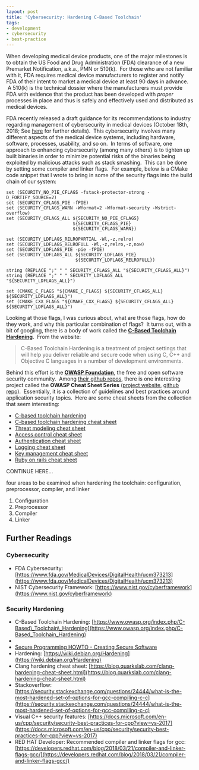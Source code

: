 ```yaml
---
layout: post
title: 'Cybersecurity: Hardening C-Based Toolchain'
tags:
- development
- cybersecurity
- best-practice
---
```


When developing medical device products, one of the major milestones is to obtain the US Food and Drug Administration (FDA) clearance of a new Premarket Notification, a.k.a., PMN or 510(k). &nbsp;For those who are not familiar with it, FDA requires medical device manufacturers to register and notify FDA of their intent to market a medical device at least 90 days in advance. &nbsp;A 510(k) is the technical dossier where the manufacturers must provide FDA with evidence that the product has been developed with _proper_ processes in place and thus is safely and effectively used and distributed as medical devices.

FDA recently released a draft guidance for its recommendations to industry regarding management of cybersecurity in medical devices (October 18th, 2018; See [here](https://www.fda.gov/MedicalDevices/DigitalHealth/ucm373213) for further details). &nbsp;This cybersecurity involves many different aspects of the medical device systems, including hardware, software, processes, usability, and so on. &nbsp;In terms of software, one approach to enhancing cybersecurity (among many others) is to tighten up built binaries in order to minimize potential risks of the binaries being exploited by malicious attacks such as stack smashing. &nbsp;This can be done by setting some compiler and linker flags. &nbsp;For example, below is a CMake code snippet that I wrote to bring in some of the security flags into the build chain of our system:

    set (SECURITY_NO_PIE_CFLAGS -fstack-protector-strong -D_FORTIFY_SOURCE=2)
    set (SECURITY_CFLAGS_PIE -fPIE)
    set (SECURITY_CFLAGS_WARN -Wformat=2 -Wformat-security -Wstrict-overflow)
    set (SECURITY_CFLAGS_ALL ${SECURITY_NO_PIE_CFLAGS}
                             ${SECURITY_CFLAGS_PIE}
                             ${SECURITY_CFLAGS_WARN})
    
    set (SECURITY_LDFLAGS_RELROPARTIAL -Wl,-z,relro)
    set (SECURITY_LDFLAGS_RELROFULL -Wl,-z,relro,-z,now)
    set (SECURITY_LDFLAGS_PIE -pie -fPIE)
    set (SECURITY_LDFLAGS_ALL ${SECURITY_LDFLAGS_PIE}
                              ${SECURITY_LDFLAGS_RELROFULL})
    
    string (REPLACE ";" " " SECURITY_CFLAGS_ALL "${SECURITY_CFLAGS_ALL}")
    string (REPLACE ";" " " SECURITY_LDFLAGS_ALL "${SECURITY_LDFLAGS_ALL}")
    
    set (CMAKE_C_FLAGS "${CMAKE_C_FLAGS} ${SECURITY_CFLAGS_ALL} ${SECURITY_LDFLAGS_ALL}")
    set (CMAKE_CXX_FLAGS "${CMAKE_CXX_FLAGS} ${SECURITY_CFLAGS_ALL} ${SECURITY_LDFLAGS_ALL}")

Looking at those flags, I was curious about, what are those flags, how do they work, and why this particular combination of flags? &nbsp;It turns out, with a bit of googling, there is a body of work called the **[C-Based Toolchain Hardening](https://www.owasp.org/index.php/C-Based_Toolchain_Hardening)**. &nbsp;From the website:

> C-Based Toolchain Hardening is a treatment of project settings that will help you deliver reliable and secure code when using C, C++ and Objective C languages in a number of development environments.

Behind this effort is the [**OWASP Foundation**](https://www.owasp.org), the free and open software security community. &nbsp;Among [their github repos](https://github.com/OWASP), there is one interesting project called the **OWASP Cheat Sheet Series** ([project website](https://www.owasp.org/index.php/OWASP_Cheat_Sheet_Series), [github repo](https://github.com/OWASP/CheatSheetSeries)). &nbsp;Essentially, it is a collection of guidelines and best practices around application security topics. &nbsp;Here are some cheat sheets from the collection that seem interesting:

- [C-based toolchain hardening](https://github.com/OWASP/CheatSheetSeries/blob/master/cheatsheets/C-Based_Toolchain_Hardening.md)
- [C-based toolchain hardening cheat sheet](https://github.com/OWASP/CheatSheetSeries/blob/master/cheatsheets/C-Based_Toolchain_Hardening_Cheat_Sheet.md)
- [Threat modeling cheat sheet](https://github.com/OWASP/CheatSheetSeries/blob/master/cheatsheets/Threat_Modeling_Cheat_Sheet.md)
- [Access control cheat sheet](https://github.com/OWASP/CheatSheetSeries/blob/master/cheatsheets/Access_Control_Cheat_Sheet.md)
- [Authentication cheat sheet](https://github.com/OWASP/CheatSheetSeries/blob/master/cheatsheets/Authentication_Cheat_Sheet.md)
- [Logging cheat sheet](https://github.com/OWASP/CheatSheetSeries/blob/master/cheatsheets/Logging_Cheat_Sheet.md)
- [Key management cheat sheet](https://github.com/OWASP/CheatSheetSeries/blob/master/cheatsheets/Key_Management_Cheat_Sheet.md)
- [Ruby on rails cheat sheet](https://github.com/OWASP/CheatSheetSeries/blob/master/cheatsheets/Ruby_on_Rails_Cheatsheet.md)

CONTINUE HERE...

four areas to be examined when hardening the toolchain: configuration, preprocessor, compiler, and linker

1. Configuration
2. Preprocessor
3. Compiler
4. Linker

## Further Readings

### Cybersecurity

- FDA Cybersecurity: [https://www.fda.gov/MedicalDevices/DigitalHealth/ucm373213](https://www.fda.gov/MedicalDevices/DigitalHealth/ucm373213)
- NIST Cybersecurity Framework: [https://www.nist.gov/cyberframework](https://www.nist.gov/cyberframework)

### Security Hardening

- C-Based Toolchain Hardening: [https://www.owasp.org/index.php/C-Based\_Toolchain\_Hardening](https://www.owasp.org/index.php/C-Based_Toolchain_Hardening)
- 
- [Secure Programming HOWTO - Creating Secure Software](https://dwheeler.com/secure-programs/)
- Hardening: [https://wiki.debian.org/Hardening](https://wiki.debian.org/Hardening)
- Clang hardening cheat sheet: [https://blog.quarkslab.com/clang-hardening-cheat-sheet.html](https://blog.quarkslab.com/clang-hardening-cheat-sheet.html)
- Stackoverflow: [https://security.stackexchange.com/questions/24444/what-is-the-most-hardened-set-of-options-for-gcc-compiling-c-c](https://security.stackexchange.com/questions/24444/what-is-the-most-hardened-set-of-options-for-gcc-compiling-c-c)
- Visual C++ security features: [https://docs.microsoft.com/en-us/cpp/security/security-best-practices-for-cpp?view=vs-2017](https://docs.microsoft.com/en-us/cpp/security/security-best-practices-for-cpp?view=vs-2017)
- RED HAT Developer: Recommended compiler and linker flags for gcc: [https://developers.redhat.com/blog/2018/03/21/compiler-and-linker-flags-gcc/](https://developers.redhat.com/blog/2018/03/21/compiler-and-linker-flags-gcc/)
